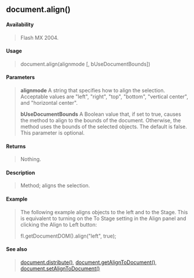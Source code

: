 ## document.align()

#### Availability

> Flash MX 2004.

#### Usage

> document.align(alignmode \[, bUseDocumentBounds\])

#### Parameters

> **alignmode** A string that specifies how to align the selection. Acceptable values are "left", "right", "top", "bottom", "vertical center", and "horizontal center".
>
> **bUseDocumentBounds** A Boolean value that, if set to true, causes the method to align to the bounds of the document. Otherwise, the method uses the bounds of the selected objects. The default is false. This parameter is optional.

#### Returns

> Nothing.

#### Description

> Method; aligns the selection.

#### Example

> The following example aligns objects to the left and to the Stage. This is equivalent to turning on the To Stage setting in the Align panel and clicking the Align to Left button:
>
> fl.getDocumentDOM().align("left", true);

#### See also

> [document.distribute()](#_bookmark173), [document.getAlignToDocument()](#_bookmark198), [document.setAlignToDocument()](#_bookmark277)
